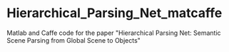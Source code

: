 # Hierarchical_Parsing_Net_matcaffe
Matlab and Caffe code for the paper "Hierarchical Parsing Net: Semantic Scene Parsing from Global Scene to Objects"

